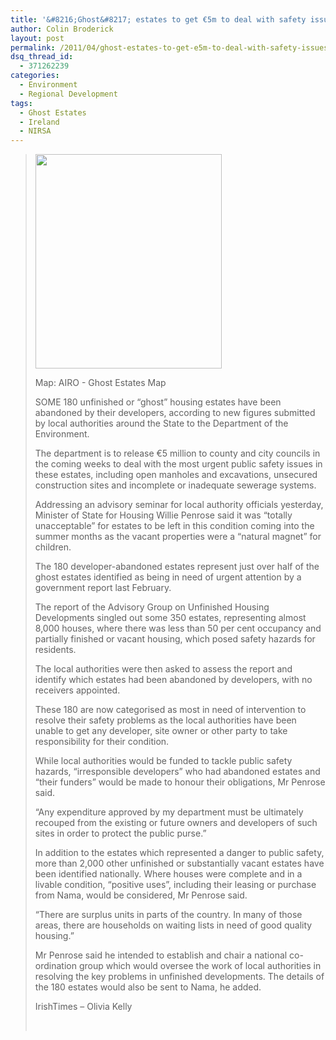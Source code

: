 ```yaml
---
title: '&#8216;Ghost&#8217; estates to get €5m to deal with safety issues'
author: Colin Broderick
layout: post
permalink: /2011/04/ghost-estates-to-get-e5m-to-deal-with-safety-issues/"
dsq_thread_id:
  - 371262239
categories:
  - Environment
  - Regional Development
tags:
  - Ghost Estates
  - Ireland
  - NIRSA
---
```

> <div id="attachment_1417" class="wp-caption alignright" style="width: 308px">
>   <a href="{{site.baseurl}}/wp-content/uploads/2011/04/Screen-shot-2011-04-19-at-10.55.56.png"><img class="size-full wp-image-1417  " title="AIRO - Ghost Estates Map" src="{{site.baseurl}}/wp-content/uploads/2011/04/Screen-shot-2011-04-19-at-10.55.56.png" alt="" width="298" height="343" /></a><p class="wp-caption-text">
>     Map: AIRO - Ghost Estates Map
>   </p>
> </div>
> 
> SOME 180 unfinished or “ghost” housing estates have been abandoned by their developers, according to new figures submitted by local authorities around the State to the Department of the Environment.
> 
> The department is to release €5 million to county and city councils in the coming weeks to deal with the most urgent public safety issues in these estates, including open manholes and excavations, unsecured construction sites and incomplete or inadequate sewerage systems.
> 
> Addressing an advisory seminar for local authority officials yesterday, Minister of State for Housing Willie Penrose said it was “totally unacceptable” for estates to be left in this condition coming into the summer months as the vacant properties were a “natural magnet” for children.
> 
> The 180 developer-abandoned estates represent just over half of the ghost estates identified as being in need of urgent attention by a government report last February.
> 
> The report of the Advisory Group on Unfinished Housing Developments singled out some 350 estates, representing almost 8,000 houses, where there was less than 50 per cent occupancy and partially finished or vacant housing, which posed safety hazards for residents.
> 
> The local authorities were then asked to assess the report and identify which estates had been abandoned by developers, with no receivers appointed.
> 
> These 180 are now categorised as most in need of intervention to resolve their safety problems as the local authorities have been unable to get any developer, site owner or other party to take responsibility for their condition.
> 
> While local authorities would be funded to tackle public safety hazards, “irresponsible developers” who had abandoned estates and “their funders” would be made to honour their obligations, Mr Penrose said.
> 
> “Any expenditure approved by my department must be ultimately recouped from the existing or future owners and developers of such sites in order to protect the public purse.”
> 
> In addition to the estates which represented a danger to public safety, more than 2,000 other unfinished or substantially vacant estates have been identified nationally. Where houses were complete and in a livable condition, “positive uses”, including their leasing or purchase from Nama, would be considered, Mr Penrose said.
> 
> “There are surplus units in parts of the country. In many of those areas, there are households on waiting lists in need of good quality housing.”
> 
> Mr Penrose said he intended to establish and chair a national co-ordination group which would oversee the work of local authorities in resolving the key problems in unfinished developments. The details of the 180 estates would also be sent to Nama, he added.
> 
> IrishTimes &#8211; Olivia Kelly
> 
> &nbsp;

